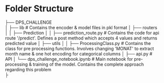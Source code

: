 # Folder Structure

├── DPS_CHALLENGE  
│   ├── lib                             # Contains the encoder & model files in pkl format
│   ├── routers      
│   │   ├── Prediction
│   │       ├── prediction_route.py     # Contains the code for api route '/predict'. Defines a post method which accepts 4 values and returns predicted value
│   ├── utils
│   │   ├── ProcessingClass.py          # Contains the class for pre processing functions. Involves changing 'MONAT' to extract month name & one hot encoding for categorical columns 
│   ├── api.py                          # API
│   └── dps_challenge_notebook.ipynb    # Main notebook for pre-processing & training of the model. Contains the complete approach regarding this problem                 
├


